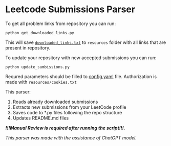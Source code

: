 # Leetcode Submissions Parser


To get all problem links from repository you can run:
```shell
python get_downloaded_links.py
```
This will save [`downloaded_links.txt`](resources/downloaded_links.txt) to `resources` folder with all links that are present in repository.

To update your repository with new accepted submissions you can run:
```shell
python update_sumbissions.py
```

Requred parameters should be filled to [config.yaml](resources/config.yaml) file.
Authorization is made with `resources/cookies.txt`


This parser: 
1) Reads already downloaded submissions
2) Extracts new submissions from your LeetCode profile
3) Saves code to *.py files following the repo structure
4) Updates README.md files 

***!!!Manual Review is required after running the script!!!***.

*This parser was made with the assistance of ChatGPT model.*
